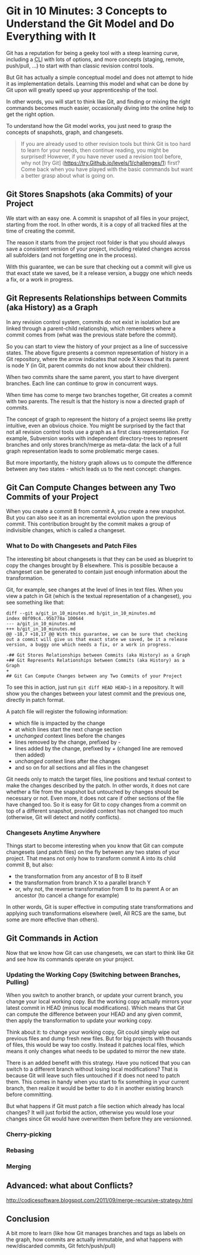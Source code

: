 # Git in 10 Minutes: 3 Concepts to Understand the Git Model and Do Everything with It

Git has a reputation for being a geeky tool with a steep learning curve, including a <abbr title="Command Line Interface">CLI</abbr> with lots of options, and more concepts (staging, remote, push/pull, ...) to start with than classic revision control tools.

But Git has actually a simple conceptual model and does not attempt to hide it as implementation details. Learning this model and what can be done by Git upon will greatly speed up your apprenticeship of the tool.

In other words, you will start to think like Git, and finding or mixing the right commands becomes much easier, occasionally diving into the online help to get the right option.

To understand how the Git model works, you just need to grasp the concepts of snapshots, graph, and changesets.

> If you are already used to other revision tools but think Git is too hard to learn for your needs, then continue reading, you might be surprised! However, if you have never used a revision tool before, why not [try Git] (https://try.Github.io/levels/1/challenges/1) first? Come back when you have played with the basic commands but want a better grasp about what is going on.

## Git Stores Snapshots (aka Commits) of your Project

We start with an easy one. A commit is snapshot of all files in your project, starting from the root. In other words, it is a copy of all tracked files at the time of creating the commit.

The reason it starts from the project root folder is that you should always save a consistent version of your project, including related changes across all subfolders (and not forgetting one in the process).

With this guarantee, we can be sure that checking out a commit will give us that exact state we saved, be it a release version, a buggy one which needs a fix, or a work in progress.

## Git Represents Relationships between Commits (aka History) as a Graph

In any revision control system, commits do not exist in isolation but are linked through a parent-child relationship, which remembers where a commit comes from (what was the previous state before the commit).

So you can start to view the history of your project as a line of successive states. The above figure presents a common representation of history in a Git repository, where the arrow indicates that node X knows that its parent is node Y (in Git, parent commits do not know about their children).

When two commits share the same parent, you start to have divergent branches. Each line can continue to grow in concurrent ways.

When time has come to merge two branches together, Git creates a commit with two parents. The result is that the history is now a directed graph of commits.

The concept of graph to represent the history of a project seems like pretty intuitive, even an obvious choice. You might be surprised by the fact that not all revision control tools use a graph as a first class representation. For example, Subversion works with independent directory-trees to represent branches and only stores branch/merge as meta-data: the lack of a full graph representation leads to some problematic merge cases.

But more importantly, the history graph allows us to compute the difference between any two states - which leads us to the next concept: changes.

## Git Can Compute Changes between any Two Commits of your Project

When you create a commit B from commit A, you create a new snapshot. But you can also see it as an incremental evolution upon the previous commit. This contribution brought by the commit makes a group of indivisible changes, which is called a changeset.

### What to Do with Changesets and Patch Files

The interesting bit about changesets is that they can be used as blueprint to copy the changes brought by B elsewhere. This is possible because a changeset can be generated to contain just enough information about the transformation.

Git, for example, see changes at the level of lines in text files. When you view a patch in Git (which is the textual representation of a changeset), you see something like that:

    diff --git a/git_in_10_minutes.md b/git_in_10_minutes.md
    index 08f09c4..95b778a 100644
    --- a/git_in_10_minutes.md
    +++ b/git_in_10_minutes.md
    @@ -18,7 +18,17 @@ With this guarantee, we can be sure that checking out a commit will give us that exact state we saved, be it a release version, a buggy one which needs a fix, or a work in progress. 

    -## Git Stores Relationships between Commits (aka History) as a Graph
    +## Git Represents Relationships between Commits (aka History) as a Graph
    +
    ## Git Can Compute Changes between any Two Commits of your Project

To see this in action, just run ```git diff HEAD HEAD~1``` in a repository. It will show you the changes between your latest commit and the previous one, directly in patch format.

A patch file will register the following information:

- which file is impacted by the change
- at which lines start the next change section
- *unchanged* context lines before the changes
- lines removed by the change, prefixed by *-*
- lines added by the change, prefixed by *+* (changed line are removed then added)
- *unchanged* context lines after the changes
- and so on for all sections and all files in the changeset

Git needs only to match the target files, line positions and textual context to make the changes described by the patch. In other words, it does not care whether a file from the snapshot but untouched by changes should be necessary or not. Even more, it does not care if other sections of the file have changed too. So it is easy for Git to copy changes from a commit on top of a different snapshot, provided context has not changed too much (otherwise, Git will detect and notify conflicts).

### Changesets Anytime Anywhere

Things start to become interesting when you know that Git can compute changesets (and patch files) on the fly between any two states of your project. That means not only how to transform commit A into its child commit B, but also:

- the transformation from any ancestor of B to B itself
- the transformation from branch X to a parallel branch Y
- or, why not, the reverse transformation from B to its parent A or an ancestor (to cancel a change for example)

In other words, Git is super effective in computing state transformations and applying such transformations elsewhere (well, All RCS are the same, but some are more effective than others).

## Git Commands in Action

Now that we know how Git can use changesets, we can start to think like Git and see how its commands operate on your project.

### Updating the Working Copy (Switching between Branches, Pulling)

When you switch to another branch, or update your current branch, you change your local working copy. But the working copy actually mirrors your latest commit in HEAD (minus local modifications). Which means that Git can compute the difference between your HEAD and any given commit, then apply the transformation to update your working copy.

Think about it: to change your working copy, Git could simply wipe out previous files and dump fresh new files. But for big projects with thousands of files, this would be way too costly. Instead it patches local files, which means it only changes what needs to be updated to mirror the new state.

There is an added benefit with this strategy. Have you noticed that you can switch to a different branch without losing local modifications? That is because Git will leave such files untouched if it does not need to patch them. This comes in handy when you start to fix something in your current branch, then realize it would be better to do it in another existing branch before committing.

But what happens if Git must patch a file section which already has local changes? It will just forbid the action, otherwise you would lose your changes since Git would have overwritten them before they are versionned.

### Cherry-picking

### Rebasing

### Merging

## Advanced: what about Conflicts?

http://codicesoftware.blogspot.com/2011/09/merge-recursive-strategy.html

## Conclusion

A bit more to learn (like how Git manages branches and tags as labels on the graph, how commits are actually immutable, and what happens with new/discarded commits, Git fetch/push/pull)

